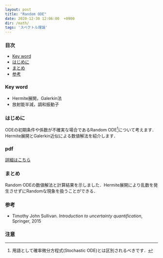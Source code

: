 ```yaml
---
layout: post
title: "Random ODE"
date: 2020-12-30 12:06:00  +0900
dir: /math/
tags: 'スペクトル理論'
---
```


### 目次
- [Key word](#key-word)
- [はじめに](#はじめに)
- [まとめ](#まとめ)
- [参考](#参考)

### Key word
- Hermite展開，Galerkin法
- 放射能半減，調和振動子

### はじめに
ODEの初期条件や係数が不確実な場合であるRandom ODE[^random_ode]について考えます．
Hermite展開とGalerkin近似による数値解法を紹介します．

### pdf
[詳細はこちら](/math/pdf/chapter12.pdf)
<!-- TODO: pdfに図を加える -->

### まとめ
Random ODEの数値解法と計算結果を示しました．Hermite展開により乱数を発生させずにRandomな現象を扱うことができる．

### 参考
- Timothy John Sullivan. *Introduction to uncertainty quantification*, Springer, 2015

### 注意
[^random_ode]: 用語として確率微分方程式(Stochastic ODE)とは区別されるべきです．
